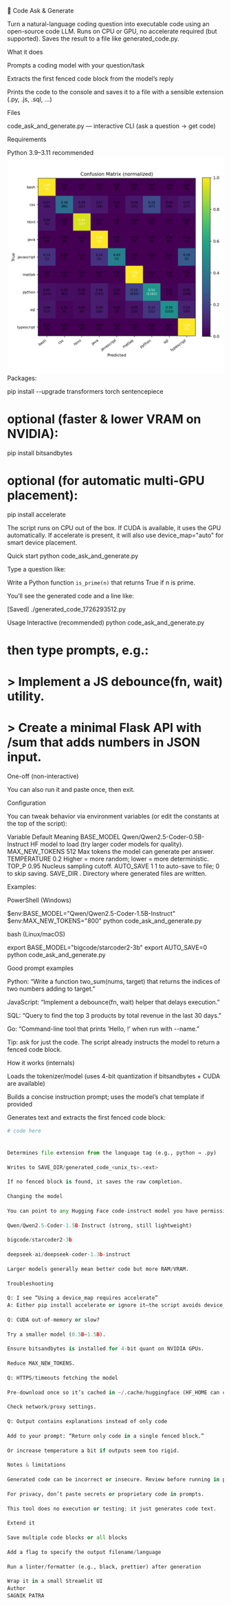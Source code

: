 🧰 Code Ask & Generate

Turn a natural-language coding question into executable code using an open-source code LLM.
Runs on CPU or GPU, no accelerate required (but supported). Saves the result to a file like generated_code.py.

What it does

Prompts a coding model with your question/task

Extracts the first fenced code block from the model’s reply

Prints the code to the console and saves it to a file with a sensible extension (.py, .js, .sql, …)

Files

code_ask_and_generate.py — interactive CLI (ask a question → get code)

Requirements

Python 3.9–3.11 recommended
![Confusion Matrix Heatmap](cg_confusion_matrix.png)
Packages:

pip install --upgrade transformers torch sentencepiece
# optional (faster & lower VRAM on NVIDIA):
pip install bitsandbytes
# optional (for automatic multi-GPU placement):
pip install accelerate


The script runs on CPU out of the box. If CUDA is available, it uses the GPU automatically.
If accelerate is present, it will also use device_map="auto" for smart device placement.

Quick start
python code_ask_and_generate.py


Type a question like:

Write a Python function `is_prime(n)` that returns True if n is prime.


You’ll see the generated code and a line like:

[Saved] ./generated_code_1726293512.py

Usage
Interactive (recommended)
python code_ask_and_generate.py
# then type prompts, e.g.:
# > Implement a JS debounce(fn, wait) utility.
# > Create a minimal Flask API with /sum that adds numbers in JSON input.

One-off (non-interactive)

You can also run it and paste once, then exit.

Configuration

You can tweak behavior via environment variables (or edit the constants at the top of the script):

Variable	Default	Meaning
BASE_MODEL	Qwen/Qwen2.5-Coder-0.5B-Instruct	HF model to load (try larger coder models for quality).
MAX_NEW_TOKENS	512	Max tokens the model can generate per answer.
TEMPERATURE	0.2	Higher = more random; lower = more deterministic.
TOP_P	0.95	Nucleus sampling cutoff.
AUTO_SAVE	1	1 to auto-save to file; 0 to skip saving.
SAVE_DIR	.	Directory where generated files are written.

Examples:

PowerShell (Windows)

$env:BASE_MODEL="Qwen/Qwen2.5-Coder-1.5B-Instruct"
$env:MAX_NEW_TOKENS="800"
python code_ask_and_generate.py


bash (Linux/macOS)

export BASE_MODEL="bigcode/starcoder2-3b"
export AUTO_SAVE=0
python code_ask_and_generate.py

Good prompt examples

Python: “Write a function two_sum(nums, target) that returns the indices of two numbers adding to target.”

JavaScript: “Implement a debounce(fn, wait) helper that delays execution.”

SQL: “Query to find the top 3 products by total revenue in the last 30 days.”

Go: “Command-line tool that prints ‘Hello, <name>!’ when run with --name.”

Tip: ask for just the code. The script already instructs the model to return a fenced code block.

How it works (internals)

Loads the tokenizer/model (uses 4-bit quantization if bitsandbytes + CUDA are available)

Builds a concise instruction prompt; uses the model’s chat template if provided

Generates text and extracts the first fenced code block:

```python
# code here


Determines file extension from the language tag (e.g., python → .py)

Writes to SAVE_DIR/generated_code_<unix_ts>.<ext>

If no fenced block is found, it saves the raw completion.

Changing the model

You can point to any Hugging Face code-instruct model you have permissions to download, for example:

Qwen/Qwen2.5-Coder-1.5B-Instruct (strong, still lightweight)

bigcode/starcoder2-3b

deepseek-ai/deepseek-coder-1.3b-instruct

Larger models generally mean better code but more RAM/VRAM.

Troubleshooting

Q: I see “Using a device_map requires accelerate”
A: Either pip install accelerate or ignore it—the script avoids device_map if accelerate isn’t installed. Use the included script (not older versions).

Q: CUDA out-of-memory or slow?

Try a smaller model (0.5B–1.5B).

Ensure bitsandbytes is installed for 4-bit quant on NVIDIA GPUs.

Reduce MAX_NEW_TOKENS.

Q: HTTPS/timeouts fetching the model

Pre-download once so it’s cached in ~/.cache/huggingface (HF_HOME can change this).

Check network/proxy settings.

Q: Output contains explanations instead of only code

Add to your prompt: “Return only code in a single fenced block.”

Or increase temperature a bit if outputs seem too rigid.

Notes & limitations

Generated code can be incorrect or insecure. Review before running in production.

For privacy, don’t paste secrets or proprietary code in prompts.

This tool does no execution or testing; it just generates code text.

Extend it

Save multiple code blocks or all blocks

Add a flag to specify the output filename/language

Run a linter/formatter (e.g., black, prettier) after generation

Wrap it in a small Streamlit UI
Author
SAGNIK PATRA
